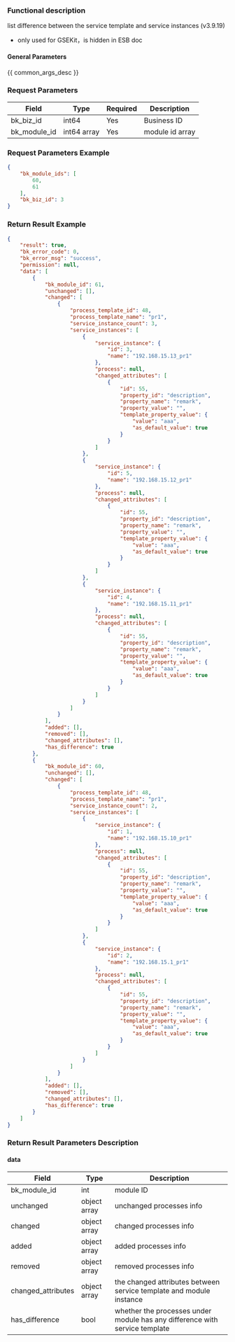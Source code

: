 ### Functional description

list difference between the service template and service instances (v3.9.19)

- only used for GSEKit，is hidden in ESB doc

#### General Parameters

{{ common_args_desc }}

### Request Parameters

| Field      | Type      | Required | Description                                                  |
| ---------- | --------- | -------- | ------------------------------------------------------------ |
| bk_biz_id  | int64       | Yes      | Business ID                                                  |
|bk_module_id|int64 array|Yes|module id array|

### Request Parameters Example

```json
{
    "bk_module_ids": [
        60,
        61
    ],
    "bk_biz_id": 3
}
```

### Return Result Example

```json
{
    "result": true,
    "bk_error_code": 0,
    "bk_error_msg": "success",
    "permission": null,
    "data": [
        {
            "bk_module_id": 61,
            "unchanged": [],
            "changed": [
                {
                    "process_template_id": 48,
                    "process_template_name": "pr1",
                    "service_instance_count": 3,
                    "service_instances": [
                        {
                            "service_instance": {
                                "id": 3,
                                "name": "192.168.15.13_pr1"
                            },
                            "process": null,
                            "changed_attributes": [
                                {
                                    "id": 55,
                                    "property_id": "description",
                                    "property_name": "remark",
                                    "property_value": "",
                                    "template_property_value": {
                                        "value": "aaa",
                                        "as_default_value": true
                                    }
                                }
                            ]
                        },
                        {
                            "service_instance": {
                                "id": 5,
                                "name": "192.168.15.12_pr1"
                            },
                            "process": null,
                            "changed_attributes": [
                                {
                                    "id": 55,
                                    "property_id": "description",
                                    "property_name": "remark",
                                    "property_value": "",
                                    "template_property_value": {
                                        "value": "aaa",
                                        "as_default_value": true
                                    }
                                }
                            ]
                        },
                        {
                            "service_instance": {
                                "id": 4,
                                "name": "192.168.15.11_pr1"
                            },
                            "process": null,
                            "changed_attributes": [
                                {
                                    "id": 55,
                                    "property_id": "description",
                                    "property_name": "remark",
                                    "property_value": "",
                                    "template_property_value": {
                                        "value": "aaa",
                                        "as_default_value": true
                                    }
                                }
                            ]
                        }
                    ]
                }
            ],
            "added": [],
            "removed": [],
            "changed_attributes": [],
            "has_difference": true
        },
        {
            "bk_module_id": 60,
            "unchanged": [],
            "changed": [
                {
                    "process_template_id": 48,
                    "process_template_name": "pr1",
                    "service_instance_count": 2,
                    "service_instances": [
                        {
                            "service_instance": {
                                "id": 1,
                                "name": "192.168.15.10_pr1"
                            },
                            "process": null,
                            "changed_attributes": [
                                {
                                    "id": 55,
                                    "property_id": "description",
                                    "property_name": "remark",
                                    "property_value": "",
                                    "template_property_value": {
                                        "value": "aaa",
                                        "as_default_value": true
                                    }
                                }
                            ]
                        },
                        {
                            "service_instance": {
                                "id": 2,
                                "name": "192.168.15.1_pr1"
                            },
                            "process": null,
                            "changed_attributes": [
                                {
                                    "id": 55,
                                    "property_id": "description",
                                    "property_name": "remark",
                                    "property_value": "",
                                    "template_property_value": {
                                        "value": "aaa",
                                        "as_default_value": true
                                    }
                                }
                            ]
                        }
                    ]
                }
            ],
            "added": [],
            "removed": [],
            "changed_attributes": [],
            "has_difference": true
        }
    ]
}
```

### Return Result Parameters Description

#### data

| Field | Type  | Description       |
| ----- | ----- | ----------------- |
|bk_module_id|int|module ID|
|unchanged|object array|unchanged processes info|
|changed|object array|changed processes info|
|added|object array|added processes info|
|removed|object array|removed processes info|
|changed_attributes|object array|the changed attributes between service template and module instance|
|has_difference|bool|whether the processes under module has any difference with service template|
